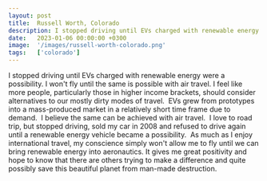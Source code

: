 ```yaml
---
layout: post
title:  Russell Worth, Colorado
description: I stopped driving until EVs charged with renewable energy were a possibility. I won't fly until the same is possible with air travel. I feel like more...
date:   2023-01-06 00:00:00 +0300
image:  '/images/russell-worth-colorado.png'
tags:   ['colorado']
---
```

I stopped driving until EVs charged with renewable energy were a possibility. I won't fly until the same is possible with air travel. I feel like more people, particularly those in higher income brackets, should consider alternatives to our mostly dirty modes of travel.  EVs grew from prototypes into a mass-produced market in a relatively short time frame due to demand.  I believe the same can be achieved with air travel.  I love to road trip, but stopped driving, sold my car in 2008 and refused to drive again until a renewable energy vehicle became a possibility.  As much as I enjoy international travel, my conscience simply won't allow me to fly until we can bring renewable energy into aeronautics. It gives me great positivity and hope to know that there are others trying to make a difference and quite possibly save this beautiful planet from man-made destruction.


